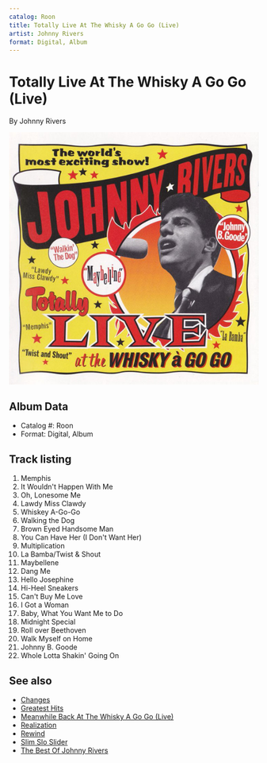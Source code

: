 ```yaml
---
catalog: Roon
title: Totally Live At The Whisky A Go Go (Live)
artist: Johnny Rivers
format: Digital, Album
---
```


# Totally Live At The Whisky A Go Go (Live)

By Johnny Rivers

![](../../assets/albumcovers/Johnny_Rivers-Totally_Live_At_The_Whisky_A_Go_Go_Live.png)

## Album Data

- Catalog #: Roon
- Format: Digital, Album


## Track listing


1. Memphis
2. It Wouldn't Happen With Me
3. Oh, Lonesome Me
4. Lawdy Miss Clawdy
5. Whiskey A-Go-Go
6. Walking the Dog
7. Brown Eyed Handsome Man
8. You Can Have Her (I Don't Want Her)
9. Multiplication
10. La Bamba/Twist & Shout
11. Maybellene
12. Dang Me
13. Hello Josephine
14. Hi-Heel Sneakers
15. Can't Buy Me Love
16. I Got a Woman
17. Baby, What You Want Me to Do
18. Midnight Special
19. Roll over Beethoven
20. Walk Myself on Home
21. Johnny B. Goode
22. Whole Lotta Shakin' Going On


## See also

- [Changes](Changes.md)
- [Greatest Hits](Greatest_Hits.md)
- [Meanwhile Back At The Whisky A Go Go (Live)](Meanwhile_Back_At_The_Whisky_A_Go_Go_Live.md)
- [Realization](Realization.md)
- [Rewind](Rewind.md)
- [Slim Slo Slider](Slim_Slo_Slider.md)
- [The Best Of Johnny Rivers](The_Best_Of_Johnny_Rivers.md)
